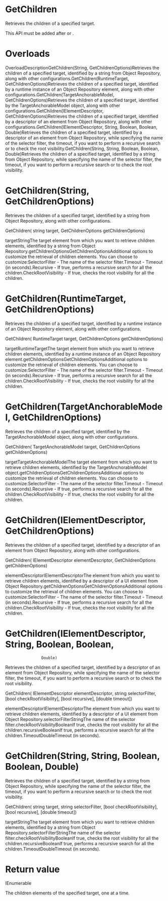 ﻿# GetChildren

Retrieves the children of a specified target.

This API must be added after  or .

# 



# Overloads

OverloadDescriptionGetChildren(String, GetChildrenOptions)Retrieves the children of a specified target, identified by a
                                string from Object Repository, along with other
                                configurations.GetChildren(RuntimeTarget,
                                GetChildrenOptions)Retrieves the children of a specified target, identified by a
                                runtime instance of an Object Repository element, along with other
                                configurations.GetChildren(TargetAnchorableModel,
                                    GetChildrenOptions)Retrieves the children of a specified target, identified by the
                                    TargetAnchorableModel object, along with other
                                configurations.GetChildren(IElementDescriptor,
                                    GetChildrenOptions)Retrieves the children of a specified target, identified by a
                                descriptor of an element from Object Repository, along with other
                                configurations.GetChildren(IElementDescriptor, String, Boolean, Boolean,
                                    Double)Retrieves the children of a specified target, identified by a
                                descriptor of an element from Object Repository, while specifying
                                the name of the selector filter, the timeout, if you want to perform
                                a recursive search or to check the root visibility.GetChildren(String, String, Boolean, Boolean,
                                    Double)Retrieves the children of a specified target, identified by a
                                string from Object Repository, while specifying the name of the
                                selector filter, the timeout, if you want to perform a recursive
                                search or to check the root visibility.

# GetChildren(String, GetChildrenOptions)

Retrieves the children of a specified target, identified by a string from Object
                Repository, along with other configurations.

GetChildren(
    string target,
    GetChildrenOptions getChildrenOptions)

targetStringThe target element from which you want to retrieve children elements,
                        identified by a string from Object Repository.getChildrenOptionsGetChildrenOptionsAdditional options to customize the retrieval of children elements. You can
                        choose to customize:SelectorFilter - The name of the selector
                                filter.Timeout - Timeout (in seconds).Recursive - If true, performs a recursive search
                                for all the children.CheckRootVisibility - If true, checks the root
                                visibility for all the children.

# GetChildren(RuntimeTarget, GetChildrenOptions)

Retrieves the children of a specified target, identified by a runtime instance of an
                Object Repository element, along with other configurations.

GetChildren(
    RuntimeTarget target,
    GetChildrenOptions getChildrenOptions)

targetRuntimeTargetThe target element from which you want to retrieve children elements,
                        identified by a runtime instance of an Object Repository element.getChildrenOptionsGetChildrenOptionsAdditional options to customize the retrieval of children elements. You can
                        choose to customize:SelectorFilter - The name of the selector
                                filter.Timeout - Timeout (in seconds).Recursive - If true, performs a recursive search
                                for all the children.CheckRootVisibility - If true, checks the root
                                visibility for all the children.

# GetChildren(TargetAnchorableModel, GetChildrenOptions)

Retrieves the children of a specified target, identified by the
                    TargetAnchorableModel object, along with other
                configurations.

GetChildren(
    TargetAnchorableModel target,
    GetChildrenOptions getChildrenOptions)

targetTargetAnchorableModelThe target element from which you want to retrieve children elements,
                        identified by the TargetAnchorableModel object.getChildrenOptionsGetChildrenOptionsAdditional options to customize the retrieval of children elements. You can
                        choose to customize:SelectorFilter - The name of the selector
                                filter.Timeout - Timeout (in seconds).Recursive - If true, performs a recursive search
                                for all the children.CheckRootVisibility - If true, checks the root
                                visibility for all the children.

# GetChildren(IElementDescriptor, GetChildrenOptions)

Retrieves the children of a specified target, identified by a descriptor of an
                element from Object Repository, along with other configurations.

GetChildren(
    IElementDescriptor elementDescriptor,
    GetChildrenOptions getChildrenOptions)

elementDescriptorIElementDescriptorThe element from which you want to retrieve children elements, identified by
                        a descriptor of a UI element from Object Repository.getChildrenOptionsGetChildrenOptionsAdditional options to customize the retrieval of children elements. You can
                        choose to customize:SelectorFilter - The name of the selector
                                filter.Timeout - Timeout (in seconds).Recursive - If true, performs a recursive search
                                for all the children.CheckRootVisibility - If true, checks the root
                                visibility for all the children.

# GetChildren(IElementDescriptor, String, Boolean, Boolean,
                    Double)

Retrieves the children of a specified target, identified by a descriptor of an
                element from Object Repository, while specifying the name of the selector filter,
                the timeout, if you want to perform a recursive search or to check the root
                visibility.

GetChildren(
    IElementDescriptor elementDescriptor,
    string selectorFilter,
    [bool checkRootVisibility],
    [bool recursive],
    [double timeout])

elementDescriptorIElementDescriptorThe element from which you want to retrieve children elements, identified by
                        a descriptor of a UI element from Object Repository.selectorFilterStringThe name of the selector filter.checkRootVisibilityBooleanIf true, checks the root visibility for all the children.recursiveBooleanIf true, performs a recursive search for all the children.TimeoutDoubleTimeout (in seconds).

# GetChildren(String, String, Boolean, Boolean, Double)

Retrieves the children of a specified target, identified by a string from Object
                Repository, while specifying the name of the selector filter, the timeout, if you
                want to perform a recursive search or to check the root visibility.

GetChildren(
    string target,
    string selectorFilter,
    [bool checkRootVisibility],
    [bool recursive],
    [double timeout])

targetStringThe target element from which you want to retrieve children elements,
                        identified by a string from Object Repository.selectorFilterStringThe name of the selector filter.checkRootVisibilityBooleanIf true, checks the root visibility for all the children.recursiveBooleanIf true, performs a recursive search for all the children.TimeoutDoubleTimeout (in seconds).

# Return value

IEnumerable

The children elements of the specified target, one at a time.
